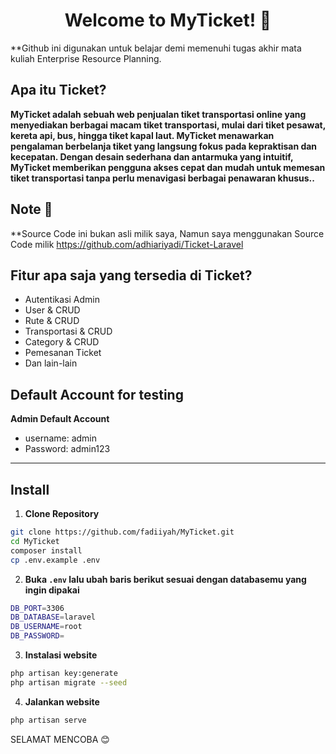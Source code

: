 <h1 align="center">Welcome to MyTicket! 🤗</h1>

  **Github ini digunakan untuk belajar demi memenuhi tugas akhir mata kuliah Enterprise Resource Planning. 
 
## Apa itu Ticket?

 **MyTicket adalah sebuah web penjualan tiket transportasi online yang menyediakan berbagai macam tiket transportasi, mulai dari tiket pesawat, kereta api, bus, hingga tiket kapal laut. MyTicket menawarkan pengalaman berbelanja tiket yang langsung fokus pada kepraktisan dan kecepatan. Dengan desain sederhana dan antarmuka yang intuitif, MyTicket memberikan pengguna akses cepat dan mudah untuk memesan tiket transportasi tanpa perlu menavigasi berbagai penawaran khusus..**

## Note 🙏
**Source Code ini bukan asli milik saya, Namun saya menggunakan Source Code milik https://github.com/adhiariyadi/Ticket-Laravel
	
## Fitur apa saja yang tersedia di Ticket?

-   Autentikasi Admin
-   User & CRUD
-   Rute & CRUD
-   Transportasi & CRUD
-   Category & CRUD
-   Pemesanan Ticket
-   Dan lain-lain



## Default Account for testing

**Admin Default Account**

-   username: admin
-   Password: admin123

---

## Install

1. **Clone Repository**

```bash
git clone https://github.com/fadiiyah/MyTicket.git
cd MyTicket
composer install
cp .env.example .env
```

2. **Buka `.env` lalu ubah baris berikut sesuai dengan databasemu yang ingin dipakai**

```bash
DB_PORT=3306
DB_DATABASE=laravel
DB_USERNAME=root
DB_PASSWORD=
```

3. **Instalasi website**

```bash
php artisan key:generate
php artisan migrate --seed
```

4. **Jalankan website**

```bash
php artisan serve
```

SELAMAT MENCOBA 😊

